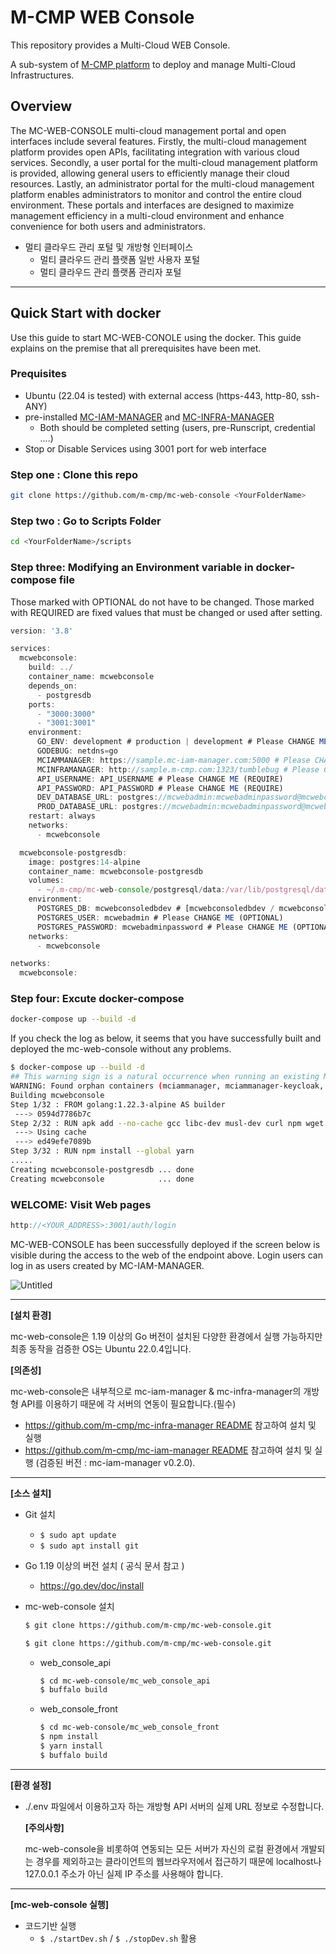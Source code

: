 # M-CMP WEB Console

This repository provides a Multi-Cloud WEB Console.

A sub-system of [M-CMP platform](https://github.com/m-cmp/docs/tree/main) to deploy and manage Multi-Cloud Infrastructures.

## Overview

The MC-WEB-CONSOLE multi-cloud management portal and open interfaces include several features. Firstly, the multi-cloud management platform provides open APIs, facilitating integration with various cloud services. Secondly, a user portal for the multi-cloud management platform is provided, allowing general users to efficiently manage their cloud resources. Lastly, an administrator portal for the multi-cloud management platform enables administrators to monitor and control the entire cloud environment. These portals and interfaces are designed to maximize management efficiency in a multi-cloud environment and enhance convenience for both users and administrators.

- 멀티 클라우드 관리 포털 및 개방형 인터페이스
    - 멀티 클라우드 관리 플랫폼 일반 사용자 포털
    - 멀티 클라우드 관리 플랫폼 관리자 포털
    

---

## Quick Start with docker

Use this guide to start MC-WEB-CONOLE  using the docker. This guide explains on the premise that all prerequisites have been met.

### Prequisites

- Ubuntu (22.04 is tested) with external access (https-443, http-80, ssh-ANY)
- pre-installed [MC-IAM-MANAGER](https://github.com/m-cmp/mc-iam-manager) and [MC-INFRA-MANAGER](https://github.com/m-cmp/mc-infra-manager)
    - Both should be completed setting (users, pre-Runscript, credential ….)
- Stop or Disable Services using 3001 port for web interface

### Step one : Clone this repo

```bash
git clone https://github.com/m-cmp/mc-web-console <YourFolderName>
```

### Step two : Go to Scripts Folder

```bash
cd <YourFolderName>/scripts
```

### Step three: **Modifying an Environment variable in docker-compose file**

Those marked with OPTIONAL do not have to be changed. Those marked with REQUIRED are fixed values that must be changed or used after setting.

```jsx
version: '3.8'

services:
  mcwebconsole:
    build: ../
    container_name: mcwebconsole
    depends_on:
      - postgresdb
    ports:
      - "3000:3000"
      - "3001:3001"
    environment:
      GO_ENV: development # production | development # Please CHANGE ME (OPTIONAL)
      GODEBUG: netdns=go
      MCIAMMANAGER: https://sample.mc-iam-manager.com:5000 # Please CHANGE ME (REQUIRE)
      MCINFRAMANAGER: http://sample.m-cmp.com:1323/tumblebug # Please CHANGE ME (REQUIRE)
      API_USERNAME: API_USERNAME # Please CHANGE ME (REQUIRE)
      API_PASSWORD: API_PASSWORD # Please CHANGE ME (REQUIRE)
      DEV_DATABASE_URL: postgres://mcwebadmin:mcwebadminpassword@mcwebconsole-postgresdb:5432/mcwebconsoledbdev # Please CHANGE ME (OPTIONAL)
      PROD_DATABASE_URL: postgres://mcwebadmin:mcwebadminpassword@mcwebconsole-postgresdb:5432/mcwebconsoledbprod # Please CHANGE ME (OPTIONAL)
    restart: always
    networks:
      - mcwebconsole

  mcwebconsole-postgresdb:
    image: postgres:14-alpine
    container_name: mcwebconsole-postgresdb
    volumes:
      - ~/.m-cmp/mc-web-console/postgresql/data:/var/lib/postgresql/data
    environment:
      POSTGRES_DB: mcwebconsoledbdev # [mcwebconsoledbdev / mcwebconsoledbprod] # Please CHANGE ME (OPTIONAL)
      POSTGRES_USER: mcwebadmin # Please CHANGE ME (OPTIONAL)
      POSTGRES_PASSWORD: mcwebadminpassword # Please CHANGE ME (OPTIONAL)
    networks:
      - mcwebconsole

networks:
  mcwebconsole:

```

### Step four: Excute docker-compose

```bash
docker-compose up --build -d
```

If you check the log as below, it seems that you have successfully built and deployed the mc-web-console without any problems.

```bash
$ docker-compose up --build -d
## This warning sign is a natural occurrence when running an existing MCIAMMANAGER with docker components.
WARNING: Found orphan containers (mciammanager, mciammanager-keycloak, mciammanager-nginx, mciammanager-certbot) for this project. If you removed or renamed this service in your compose file, you can run this command with the --remove-orphans flag to clean it up.
Building mcwebconsole
Step 1/32 : FROM golang:1.22.3-alpine AS builder
 ---> 0594d7786b7c
Step 2/32 : RUN apk add --no-cache gcc libc-dev musl-dev curl npm wget
 ---> Using cache
 ---> ed49efe7089b
Step 3/32 : RUN npm install --global yarn
.....
Creating mcwebconsole-postgresdb ... done
Creating mcwebconsole            ... done
```

### WELCOME: **Visit Web pages**

```jsx
http://<YOUR_ADDRESS>:3001/auth/login
```

MC-WEB-CONSOLE has been successfully deployed if the screen below is visible during the access to the web of the endpoint above. Login users can log in as users created by MC-IAM-MANAGER.

![Untitled](https://prod-files-secure.s3.us-west-2.amazonaws.com/38bddbad-e21c-41a3-9165-b6793bf3bc79/98502b5a-16b6-459e-8330-8d752b9613ff/Untitled.png)



---

**[설치 환경]**


mc-web-console은 1.19 이상의 Go 버전이 설치된 다양한 환경에서 실행 가능하지만 최종 동작을 검증한 OS는 Ubuntu 22.0.4입니다.

**[의존성]**

mc-web-console은 내부적으로 mc-iam-manager & mc-infra-manager의 개방형 API를 이용하기 때문에 각 서버의 연동이 필요합니다.(필수)

- https://github.com/m-cmp/mc-infra-manager README 참고하여 설치 및 실행
- https://github.com/m-cmp/mc-iam-manager README 참고하여 설치 및 실행 (검증된 버전 : mc-iam-manager v0.2.0).

---

**[소스 설치]**

- Git 설치
    - `$ sudo apt update`
    - `$ sudo apt install git`

- Go 1.19 이상의 버전 설치 ( 공식 문서 참고 )
    - https://go.dev/doc/install

- mc-web-console 설치
    
    ```bash
    $ git clone https://github.com/m-cmp/mc-web-console.git
    ```
    
    ```bash
    $ git clone https://github.com/m-cmp/mc-web-console.git
    ```
    
    - web_console_api
        
        ```bash
        $ cd mc-web-console/mc_web_console_api
        $ buffalo build
        ```
        
    - web_console_front
        
        ```bash
        $ cd mc-web-console/mc_web_console_front
        $ npm install
        $ yarn install
        $ buffalo build
        ```
        

---

**[환경 설정]**

- ./.env 파일에서 이용하고자 하는 개방형 API 서버의 실제 URL 정보로 수정합니다.
    
    **[주의사항]**
    
    mc-web-console을 비롯하여 연동되는 모든 서버가 자신의 로컬 환경에서 개발되는 경우를 제외하고는 클라이언트의 웹브라우저에서 접근하기 때문에 localhost나 127.0.0.1 주소가 아닌 실제 IP 주소를 사용해야 합니다.
    

---

**[mc-web-console 실행]**

- 코드기반 실행
    - `$ ./startDev.sh` /  `$ ./stopDev.sh` 활용
